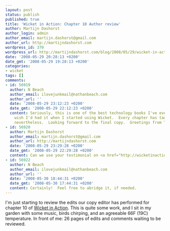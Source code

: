```yaml
---
layout: post
status: publish
published: true
title: 'Wicket in Action: Chapter 10 Author review'
author: Martijn Dashorst
author_login: admin
author_email: martijn.dashorst@gmail.com
author_url: http://martijndashorst.com
wordpress_id: 370
wordpress_url: http://martijndashorst.com/blog/2008/05/29/wicket-in-action-chapter-10-author-review/
date: '2008-05-29 20:28:13 +0200'
date_gmt: '2008-05-29 19:28:13 +0200'
categories:
- wicket
tags: []
comments:
- id: 56919
  author: N Beach
  author_email: ilovejunkmail@nathanbeach.com
  author_url: ''
  date: '2008-05-29 23:12:23 +0200'
  date_gmt: '2008-05-29 22:12:23 +0200'
  content: Seriously, this is one of the best technology books I've ever read.  I
    wish I'd had it when I started using Wicket.  Every chapter has taught me something
    nevertheless.  Looking forward to the final copy.  Greetings from Texas.
- id: 56920
  author: Martijn Dashorst
  author_email: martijn.dashorst@gmail.com
  author_url: http://martijndashorst.com
  date: '2008-05-29 23:29:28 +0200'
  date_gmt: '2008-05-29 22:29:28 +0200'
  content: Can we use your testimonial on <a href="http://wicketinaction.com" rel="nofollow">wicketinaction.com</a>?
- id: 56922
  author: N Beach
  author_email: ilovejunkmail@nathanbeach.com
  author_url: ''
  date: '2008-05-30 18:44:31 +0200'
  date_gmt: '2008-05-30 17:44:31 +0200'
  content: Certainly!  Feel free to abridge it, if needed.
---
```

<p>I'm just starting to review the edits our copy editor has performed for chapter 10 of <a href="http://wicketinaction.com">Wicket in Action</a>. This is quite some work, and I sit in my garden with some music, birds chirping, and an agreeable 66F (19C) temperature.	In front of me: 26 pages of edits and comments waiting to be reviewed.</p>
